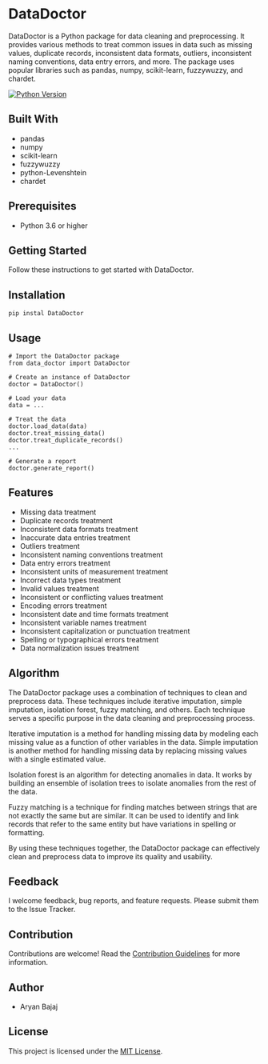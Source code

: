 # DataDoctor

DataDoctor is a Python package for data cleaning and preprocessing. It provides various methods to treat common issues in data such as missing values, duplicate records, inconsistent data formats, outliers, inconsistent naming conventions, data entry errors, and more. The package uses popular libraries such as pandas, numpy, scikit-learn, fuzzywuzzy, and chardet.

[![Python Version](https://img.shields.io/badge/python-3.6%20%7C%203.7%20%7C%203.8%20%7C%203.9-blue)](https://www.python.org/downloads/)

## Built With

- pandas
- numpy
- scikit-learn
- fuzzywuzzy
- python-Levenshtein
- chardet

## Prerequisites

- Python 3.6 or higher

## Getting Started

Follow these instructions to get started with DataDoctor.

## Installation

```
pip instal DataDoctor
```

## Usage

```
# Import the DataDoctor package
from data_doctor import DataDoctor

# Create an instance of DataDoctor
doctor = DataDoctor()

# Load your data
data = ...

# Treat the data
doctor.load_data(data)
doctor.treat_missing_data()
doctor.treat_duplicate_records()
...

# Generate a report
doctor.generate_report()
```

## Features

- Missing data treatment
- Duplicate records treatment
- Inconsistent data formats treatment
- Inaccurate data entries treatment
- Outliers treatment
- Inconsistent naming conventions treatment
- Data entry errors treatment
- Inconsistent units of measurement treatment
- Incorrect data types treatment
- Invalid values treatment
- Inconsistent or conflicting values treatment
- Encoding errors treatment
- Inconsistent date and time formats treatment
- Inconsistent variable names treatment
- Inconsistent capitalization or punctuation treatment
- Spelling or typographical errors treatment
- Data normalization issues treatment

## Algorithm

The DataDoctor package uses a combination of techniques to clean and preprocess data. These techniques include iterative imputation, simple imputation, isolation forest, fuzzy matching, and others. Each technique serves a specific purpose in the data cleaning and preprocessing process.

Iterative imputation is a method for handling missing data by modeling each missing value as a function of other variables in the data. Simple imputation is another method for handling missing data by replacing missing values with a single estimated value.

Isolation forest is an algorithm for detecting anomalies in data. It works by building an ensemble of isolation trees to isolate anomalies from the rest of the data.

Fuzzy matching is a technique for finding matches between strings that are not exactly the same but are similar. It can be used to identify and link records that refer to the same entity but have variations in spelling or formatting.

By using these techniques together, the DataDoctor package can effectively clean and preprocess data to improve its quality and usability.

## Feedback

I welcome feedback, bug reports, and feature requests. Please submit them to the Issue Tracker.

## Contribution

Contributions are welcome! Read the [Contribution Guidelines](CONTRIBUTING.md) for more information.

## Author

- Aryan Bajaj

## License

This project is licensed under the [MIT License](https://github.com/Aryan-Bajaj/DataDoctor/blob/main/LICENSE.md).
